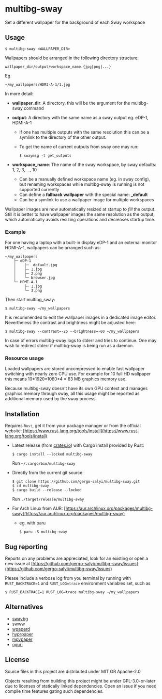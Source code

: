 # multibg-sway

Set a different wallpaper for the background of each Sway workspace

## Usage

    $ multibg-sway <WALLPAPER_DIR>

Wallpapers should be arranged in the following directory structure:

    wallpaper_dir/output/workspace_name.{jpg|png|...}

Eg.

    ~/my_wallpapers/HDMI-A-1/1.jpg

In more detail:

- **wallpaper_dir**: A directory, this will be the argument for the multibg-sway command

- **output**: A directory with the same name as a sway output eg. eDP-1, HDMI-A-1
  - If one has multiple outputs with the same resolution this can be a symlink to the directory of the other output. 
  - To get the name of current outputs from sway one may run:

        $ swaymsg -t get_outputs

- **workspace_name**: The name of the sway workspace, by sway defaults: 1, 2, 3, ..., 10
  - Can be a manually defined workspace name (eg. in sway config), but renaming workspaces while multibg-sway is running is not supported currently
  - Can define a **fallback wallpaper** with the special name: **_default**
  - Can be a symlink to use a wallpaper image for multiple workspaces

Wallpaper images are now automatically resized at startup to _fill_ the output. Still it is better to have wallpaper images the same resolution as the output, which automatically avoids resizing operations and decreases startup time.

### Example

For one having a laptop with a built-in display eDP-1 and an external monitor HDMI-A-1, wallpapers can be arranged such as:

    ~/my_wallpapers
        ├─ eDP-1
        │    ├─ _default.jpg
        │    ├─ 1.jpg
        │    ├─ 2.png
        │    └─ browser.jpg
        └─ HDMI-A-1
             ├─ 1.jpg
             └─ 3.png

Then start multibg_sway:

    $ multibg-sway ~/my_wallpapers

It is recommended to edit the wallpaper images in a dedicated image editor. Nevertheless the contrast and brightness might be adjusted here:

    $ multibg-sway --contrast=-25 --brightness=-60 ~/my_wallpapers

In case of errors multibg-sway logs to stderr and tries to continue. One may wish to redirect stderr if multibg-sway is being run as a daemon.

### Resource usage

Loaded wallpapers are stored uncompressed to enable fast wallpaper switching with nearly zero CPU use. For example for 10 full HD wallpaper this means 10\*1920\*1080\*4 = 83 MB graphics memory use.

Because multibg-sway doesn't have its own GPU context and manages graphics memory through sway, all this usage might be reported as additional memory used by the sway process.

## Installation

Requires `Rust`, get it from your package manager or from the official website: [https://www.rust-lang.org/tools/install](https://www.rust-lang.org/tools/install)

- Latest release (from [crates.io](https://crates.io/crates/multibg-sway)) with Cargo install provided by Rust:

      $ cargo install --locked multibg-sway

  Run `~/.cargo/bin/multibg-sway`

- Directly from the current git source:

      $ git clone https://github.com/gergo-salyi/multibg-sway.git
      $ cd multibg-sway
      $ cargo build --release --locked

  Run `./target/release/multibg-sway`

- For Arch Linux from AUR: [https://aur.archlinux.org/packages/multibg-sway](https://aur.archlinux.org/packages/multibg-sway)
  - eg. with paru

        $ paru -S multibg-sway

## Bug reporting

Reports on any problems are appreciated, look for an existing or open a new issue at [https://github.com/gergo-salyi/multibg-sway/issues](https://github.com/gergo-salyi/multibg-sway/issues)

Please include a verbose log from you terminal by running with `RUST_BACKTRACE=1` and `RUST_LOG=trace` environment variables set, such as

    $ RUST_BACKTRACE=1 RUST_LOG=trace multibg-sway ~/my_wallpapers

## Alternatives

- [swaybg](https://github.com/swaywm/swaybg)
- [swww](https://github.com/Horus645/swww)
- [wpaperd](https://github.com/danyspin97/wpaperd)
- [hyprpaper](https://github.com/hyprwm/hyprpaper)
- [mpvpaper](https://github.com/GhostNaN/mpvpaper)
- [oguri](https://github.com/vilhalmer/oguri)

## License

Source files in this project are distributed under MIT OR Apache-2.0

Objects resulting from building this project might be under GPL-3.0-or-later due to licenses of statically linked dependencies. Open an issue if you need compile time features gating such dependencies.
